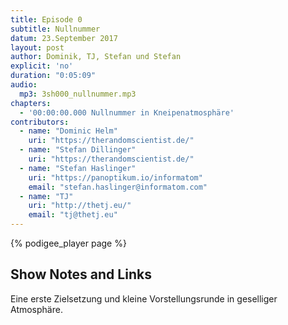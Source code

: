 ```yaml
---
title: Episode 0
subtitle: Nullnummer
datum: 23.September 2017
layout: post
author: Dominik, TJ, Stefan und Stefan
explicit: 'no'
duration: "0:05:09"
audio:
  mp3: 3sh000_nullnummer.mp3
chapters:
  - '00:00:00.000 Nullnummer in Kneipenatmosphäre'
contributors:
  - name: "Dominic Helm"
    uri: "https://therandomscientist.de/"
  - name: "Stefan Dillinger"
    uri: "https://therandomscientist.de/"
  - name: "Stefan Haslinger"
    uri: "https://panoptikum.io/informatom"
    email: "stefan.haslinger@informatom.com"
  - name: "TJ"
    uri: "http://thetj.eu/"
    email: "tj@thetj.eu"
---
```


{% podigee_player page %}

## Show Notes and Links

Eine erste Zielsetzung und kleine Vorstellungsrunde in geselliger Atmosphäre.
